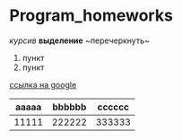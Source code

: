 # Program_homeworks
*курсив*
**выделение**
~перечеркнуть~
1. пункт
2. пункт

[ссылка на google](https://google.com)

|aaaaa|bbbbbb|cccccc|
|-----|:------:|------|
|11111|222222|333333|
